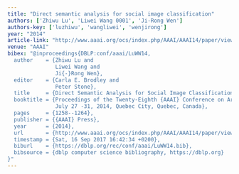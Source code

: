 ```yaml
---
title: "Direct semantic analysis for social image classification"
authors: ['Zhiwu Lu', 'Liwei Wang 0001', 'Ji-Rong Wen']
authors-key: ['luzhiwu', 'wangliwei', 'wenjirong']
year: "2014"
article-link: "http://www.aaai.org/ocs/index.php/AAAI/AAAI14/paper/view/8189"
venue: "AAAI"
bibex: "@inproceedings{DBLP:conf/aaai/LuWW14,
  author    = {Zhiwu Lu and
               Liwei Wang and
               Ji{-}Rong Wen},
  editor    = {Carla E. Brodley and
               Peter Stone},
  title     = {Direct Semantic Analysis for Social Image Classification},
  booktitle = {Proceedings of the Twenty-Eighth {AAAI} Conference on Artificial Intelligence,
               July 27 -31, 2014, Quebec City, Quebec, Canada},
  pages     = {1258--1264},
  publisher = {{AAAI} Press},
  year      = {2014},
  url       = {http://www.aaai.org/ocs/index.php/AAAI/AAAI14/paper/view/8189},
  timestamp = {Sat, 16 Sep 2017 16:42:34 +0200},
  biburl    = {https://dblp.org/rec/conf/aaai/LuWW14.bib},
  bibsource = {dblp computer science bibliography, https://dblp.org}
}"
---
```

